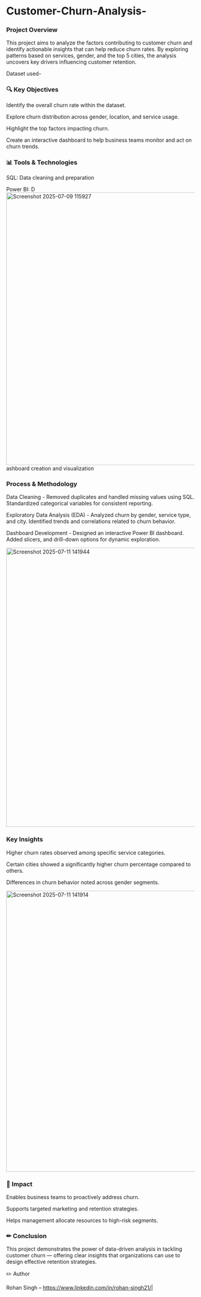 # Customer-Churn-Analysis-

### Project Overview
This project aims to analyze the factors contributing to customer churn and identify actionable insights that can help reduce churn rates.
By exploring patterns based on services, gender, and the top 5 cities, the analysis uncovers key drivers influencing customer retention.

Dataset used-
### 🔍 Key Objectives

Identify the overall churn rate within the dataset.

Explore churn distribution across gender, location, and service usage.

Highlight the top factors impacting churn.

Create an interactive dashboard to help business teams monitor and act on churn trends.


### 📊 Tools & Technologies

SQL: Data cleaning and preparation

Power BI: D
<img width="1289" height="726" alt="Screenshot 2025-07-09 115927" src="https://github.com/user-attachments/assets/db5fc144-4b0c-4621-8c1e-76f6e3591531" />
ashboard creation and visualization


### Process & Methodology

Data Cleaning - Removed duplicates and handled missing values using SQL. Standardized categorical variables for consistent reporting.

Exploratory Data Analysis (EDA) - Analyzed churn by gender, service type, and city. Identified trends and correlations related to churn behavior.

Dashboard Development - Designed an interactive Power BI dashboard. Added slicers, and drill-down options for dynamic exploration.

<img width="1345" height="743" alt="Screenshot 2025-07-11 141944" src="https://github.com/user-attachments/assets/111161c1-fced-4e54-ac2a-372e9e1ce6f0" />


### Key Insights

Higher churn rates observed among specific service categories.

Certain cities showed a significantly higher churn percentage compared to others.

Differences in churn behavior noted across gender segments.

<img width="1351" height="748" alt="Screenshot 2025-07-11 141914" src="https://github.com/user-attachments/assets/01bdfacc-0f7d-4dcc-b36e-e290bab83980" />

### 🚀 Impact

Enables business teams to proactively address churn.

Supports targeted marketing and retention strategies.

Helps management allocate resources to high-risk segments.

### ✏ Conclusion
This project demonstrates the power of data-driven analysis in tackling customer churn — offering clear insights that organizations can use to design effective retention strategies.


✏️ Author

Rohan Singh – https://www.linkedin.com/in/rohan-singh21/|
